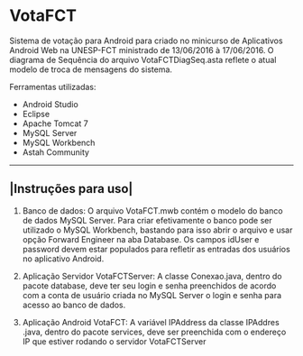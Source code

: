 # VotaFCT
Sistema de votação para Android para criado no minicurso de Aplicativos Android Web na UNESP-FCT ministrado de 13/06/2016 à 17/06/2016. O diagrama de Sequência do arquivo VotaFCTDiagSeq.asta reflete o atual modelo de troca de mensagens do sistema. 

Ferramentas utilizadas:
- Android Studio
- Eclipse
- Apache Tomcat 7
- MySQL Server
- MySQL Workbench
- Astah Community

---------------------
|Instruções para uso|
---------------------

1. Banco de dados: O arquivo VotaFCT.mwb contém o modelo do banco de dados MySQL Server. Para criar efetivamente o banco pode ser utilizado o MySQL Workbench, bastando para isso abrir o arquivo e usar opção Forward Engineer na aba Database. Os campos idUser e password devem estar populados para refletir as entradas dos usuários no aplicativo Android.

2. Aplicação Servidor VotaFCTServer: A classe Conexao.java, dentro do pacote database, deve ter seu login e senha preenchidos de acordo com a conta de usuário criada no MySQL Server o login e senha para acesso ao banco de dados.

3. Aplicação Android VotaFCT: A variável IPAddress da classe IPAddres .java, dentro do pacote services, deve ser preenchida com o endereço IP que estiver rodando o servidor VotaFCTServer 

